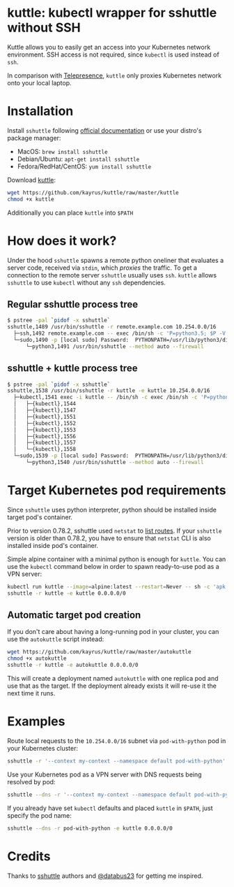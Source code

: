 # kuttle: kubectl wrapper for sshuttle without SSH

Kuttle allows you to easily get an access into your Kubernetes network environment. SSH access is not required, since `kubectl` is used instead of `ssh`.

In comparison with [Telepresence](https://www.telepresence.io), `kuttle` only proxies Kubernetes network onto your local laptop.

# Installation

Install `sshuttle` following [official documentation](https://sshuttle.readthedocs.io/en/stable/installation.html) or use your distro's package manager:

* MacOS: `brew install sshuttle`
* Debian/Ubuntu: `apt-get install sshuttle`
* Fedora/RedHat/CentOS: `yum install sshuttle`

Download [kuttle](https://github.com/kayrus/kuttle/raw/master/kuttle):

```sh
wget https://github.com/kayrus/kuttle/raw/master/kuttle
chmod +x kuttle
```

Additionally you can place `kuttle` into `$PATH`

# How does it work?

Under the hood `sshuttle` spawns a remote python oneliner that evaluates a server code, received via `stdin`, which *proxies* the traffic. To get a connection to the remote server `sshuttle` usually uses `ssh`. `kuttle` allows `sshuttle` to use `kubectl` without any `ssh` dependencies.

## Regular sshuttle process tree

```sh
$ pstree -pal `pidof -x sshuttle`
sshuttle,1489 /usr/bin/sshuttle -r remote.example.com 10.254.0.0/16
  ├─ssh,1492 remote.example.com -- exec /bin/sh -c 'P=python3.5; $P -V 2>/dev/null || P=python; exec "$P" -c '"'"'import sys, os; verbosity=0; sys.stdin = os.fdopen(0, "rb"); exec(compile(sys.stdin.read(978), "assembler.py", "exec"))'"'"''
  └─sudo,1490 -p [local sudo] Password:  PYTHONPATH=/usr/lib/python3/dist-packages -- /usr/bin/python3 /usr/bin/sshuttle --method auto --firewall
      └─python3,1491 /usr/bin/sshuttle --method auto --firewall
```

## sshuttle + kuttle process tree

```sh
$ pstree -pal `pidof -x sshuttle`
sshuttle,1538 /usr/bin/sshuttle -r kuttle -e kuttle 10.254.0.0/16
  ├─kubectl,1541 exec -i kuttle -- /bin/sh -c exec /bin/sh -c 'P=python3.5; $P -V 2>/dev/null || P=python; exec "$P" -c '"'"'import sys, os; verbosity=0; sys.stdin = os.fdopen(0, "rb"); exec(compile(sys.stdin.read(978), "assembler.py", "exec"))'"'"''
  │   ├─{kubectl},1544
  │   ├─{kubectl},1547
  │   ├─{kubectl},1551
  │   ├─{kubectl},1552
  │   ├─{kubectl},1553
  │   ├─{kubectl},1556
  │   ├─{kubectl},1557
  │   └─{kubectl},1558
  └─sudo,1539 -p [local sudo] Password:  PYTHONPATH=/usr/lib/python3/dist-packages -- /usr/bin/python3 /usr/bin/sshuttle --method auto --firewall
      └─python3,1540 /usr/bin/sshuttle --method auto --firewall
```

# Target Kubernetes pod requirements

Since `sshuttle` uses python interpreter, python should be installed inside target pod's container.

Prior to version 0.78.2, sshuttle used `netstat` to [list routes](https://github.com/sshuttle/sshuttle/pull/132). If your `sshuttle` version is older than 0.78.2, you have to ensure that `netstat` CLI is also installed inside pod's container.

Simple alpine container with a minimal python is enough for `kuttle`. You can use the `kubectl` command below in order to spawn ready-to-use pod as a VPN server:

```sh
kubectl run kuttle --image=alpine:latest --restart=Never -- sh -c 'apk add python3 --update && exec tail -f /dev/null'
sshuttle -r kuttle -e kuttle 0.0.0.0/0
```

## Automatic target pod creation

If you don't care about having a long-running pod in your cluster, you can use the `autokuttle` script instead:

```sh
wget https://github.com/kayrus/kuttle/raw/master/autokuttle
chmod +x autokuttle
sshuttle -r kuttle -e autokuttle 0.0.0.0/0
```

This will create a deployment named `autokuttle` with one replica pod and use
that as the target. If the deployment already exists it will re-use it the next
time it runs.

# Examples

Route local requests to the `10.254.0.0/16` subnet via `pod-with-python` pod in your Kubernetes cluster:

```sh
sshuttle -r '--context my-context --namespace default pod-with-python' -e /path/to/kuttle 10.254.0.0/16
```

Use your Kubernetes pod as a VPN server with DNS requests being resolved by pod:

```sh
sshuttle --dns -r '--context my-context --namespace default pod-with-python' -e /path/to/kuttle 0.0.0.0/0
```

If you already have set `kubectl` defaults and placed `kuttle` in `$PATH`, just specify the pod name:

```sh
sshuttle --dns -r pod-with-python -e kuttle 0.0.0.0/0
```

# Credits

Thanks to [sshuttle](https://github.com/sshuttle/sshuttle) authors and [@databus23](https://github.com/databus23) for getting me inspired.
